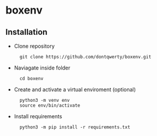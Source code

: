 # boxenv
## Installation
- Clone repository

        git clone https://github.com/dontqwerty/boxenv.git

- Naviagate inside folder

        cd boxenv

- Create and activate a virtual enviroment (optional)

        python3 -m venv env
        source env/bin/activate

- Install requirements

        python3 -m pip install -r requirements.txt